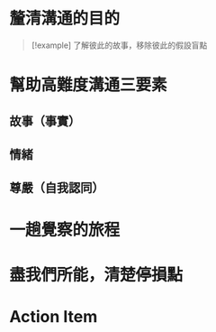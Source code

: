 # 釐清溝通的目的

> [!example] 了解彼此的故事，移除彼此的假設盲點

# 幫助高難度溝通三要素
## 故事（事實）

## 情緒 
## 尊嚴（自我認同）


# 一趟覺察的旅程

# 盡我們所能，清楚停損點

# Action Item